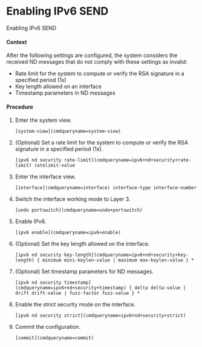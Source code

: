 Enabling IPv6 SEND
==================

Enabling IPv6 SEND

#### Context

After the following settings are configured, the system considers the received ND messages that do not comply with these settings as invalid:

* Rate limit for the system to compute or verify the RSA signature in a specified period (1s)
* Key length allowed on an interface
* Timestamp parameters in ND messages

#### Procedure

1. Enter the system view.
   
   
   ```
   [system-view](cmdqueryname=system-view)
   ```
2. (Optional) Set a rate limit for the system to compute or verify the RSA signature in a specified period (1s).
   
   
   ```
   [ipv6 nd security rate-limit](cmdqueryname=ipv6+nd+security+rate-limit) ratelimit-value
   ```
3. Enter the interface view.
   
   
   ```
   [interface](cmdqueryname=interface) interface-type interface-number
   ```
4. Switch the interface working mode to Layer 3.
   
   
   ```
   [undo portswitch](cmdqueryname=undo+portswitch)
   ```
5. Enable IPv6.
   
   
   ```
   [ipv6 enable](cmdqueryname=ipv6+enable)
   ```
6. (Optional) Set the key length allowed on the interface.
   
   
   ```
   [ipv6 nd security key-length](cmdqueryname=ipv6+nd+security+key-length) { minimum mini-keylen-value | maximum max-keylen-value } *
   ```
7. (Optional) Set timestamp parameters for ND messages.
   
   
   ```
   [ipv6 nd security timestamp](cmdqueryname=ipv6+nd+security+timestamp) { delta delta-value | drift drift-value | fuzz-factor fuzz-value } *
   ```
8. Enable the strict security mode on the interface.
   
   
   ```
   [ipv6 nd security strict](cmdqueryname=ipv6+nd+security+strict)
   ```
9. Commit the configuration.
   
   
   ```
   [commit](cmdqueryname=commit)
   ```